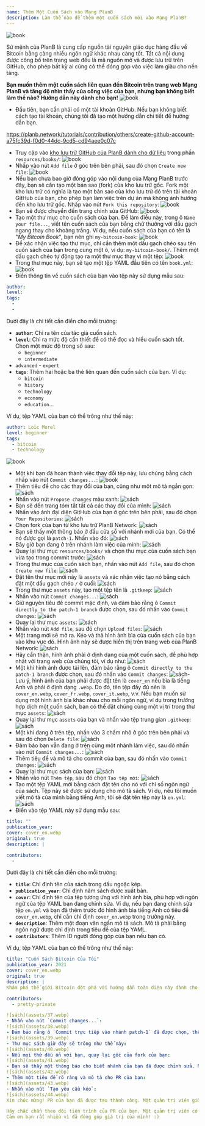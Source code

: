 ```yaml
---
name: Thêm Một Cuốn Sách vào Mạng PlanB
description: Làm thế nào để thêm một cuốn sách mới vào Mạng PlanB?
---
```

![book](assets/cover.webp)

Sứ mệnh của PlanB là cung cấp nguồn tài nguyên giáo dục hàng đầu về Bitcoin bằng càng nhiều ngôn ngữ khác nhau càng tốt. Tất cả nội dung được công bố trên trang web đều là mã nguồn mở và được lưu trữ trên GitHub, cho phép bất kỳ ai cũng có thể đóng góp vào việc làm giàu cho nền tảng.

**Bạn muốn thêm một cuốn sách liên quan đến Bitcoin trên trang web Mạng PlanB và tăng độ nhìn thấy của công việc của bạn, nhưng bạn không biết làm thế nào? Hướng dẫn này dành cho bạn!**
![book](assets/01.webp)
- Đầu tiên, bạn cần phải có một tài khoản GitHub. Nếu bạn không biết cách tạo tài khoản, chúng tôi đã tạo một hướng dẫn chi tiết để hướng dẫn bạn.

https://planb.network/tutorials/contribution/others/create-github-account-a75fc39d-f0d0-44dc-9cd5-cd94aee0c07c


- Truy cập vào [kho lưu trữ GitHub của PlanB dành cho dữ liệu](https://github.com/PlanB-Network/bitcoin-educational-content/tree/dev/resources/books) trong phần `resources/books/`:
![book](assets/02.webp)
- Nhấp vào nút `Add file` ở góc trên bên phải, sau đó chọn `Create new file`:
![book](assets/03.webp)
- Nếu bạn chưa bao giờ đóng góp vào nội dung của Mạng PlanB trước đây, bạn sẽ cần tạo một bản sao (fork) của kho lưu trữ gốc. Fork một kho lưu trữ có nghĩa là tạo một bản sao của kho lưu trữ đó trên tài khoản GitHub của bạn, cho phép bạn làm việc trên dự án mà không ảnh hưởng đến kho lưu trữ gốc. Nhấp vào nút `Fork this repository`:
![book](assets/04.webp)
- Bạn sẽ được chuyển đến trang chỉnh sửa GitHub:
![book](assets/05.webp)
- Tạo một thư mục cho cuốn sách của bạn. Để làm điều này, trong ô `Name your file...`, viết tên cuốn sách của bạn bằng chữ thường với dấu gạch ngang thay cho khoảng trắng. Ví dụ, nếu cuốn sách của bạn có tên là "*My Bitcoin Book*", bạn nên ghi `my-bitcoin-book`:
![book](assets/06.webp)
- Để xác nhận việc tạo thư mục, chỉ cần thêm một dấu gạch chéo sau tên cuốn sách của bạn trong cùng một ô, ví dụ: `my-bitcoin-book/`. Thêm một dấu gạch chéo tự động tạo ra một thư mục thay vì một tệp:
![book](assets/07.webp)
- Trong thư mục này, bạn sẽ tạo một tệp YAML đầu tiên có tên `book.yml`:
![book](assets/08.webp)
- Điền thông tin về cuốn sách của bạn vào tệp này sử dụng mẫu sau:

```yaml
author: 
level: 
tags:
  - 
  - 
```

Dưới đây là chi tiết cần điền cho mỗi trường:
- **`author`**: Chỉ ra tên của tác giả cuốn sách.
- **`level`**: Chỉ ra mức độ cần thiết để có thể đọc và hiểu cuốn sách tốt. Chọn một mức độ trong số sau:
	- `beginner`
	- `intermediate`
- `advanced` - `expert`
- **`tags`**: Thêm hai hoặc ba thẻ liên quan đến cuốn sách của bạn. Ví dụ:
    - `bitcoin`
    - `history`
    - `technology`
    - `economy`
    - `education`...

Ví dụ, tệp YAML của bạn có thể trông như thế này:

```yaml
author: Loïc Morel
level: beginner
tags:
  - bitcoin
  - technology
```

![book](assets/09.webp)
- Một khi bạn đã hoàn thành việc thay đổi tệp này, lưu chúng bằng cách nhấp vào nút `Commit changes...`:
![book](assets/10.webp)
- Thêm tiêu đề cho các thay đổi của bạn, cũng như một mô tả ngắn gọn: ![sách](assets/11.webp)
- Nhấn vào nút `Propose changes` màu xanh:
![sách](assets/12.webp)
- Bạn sẽ đến trang tóm tắt tất cả các thay đổi của mình:
![sách](assets/13.webp)
- Nhấn vào ảnh đại diện GitHub của bạn ở góc trên bên phải, sau đó chọn `Your Repositories`:
![sách](assets/14.webp)
- Chọn fork của bạn từ kho lưu trữ PlanB Network:
![sách](assets/15.webp)
- Bạn sẽ thấy một thông báo ở đầu cửa sổ với nhánh mới của bạn. Có thể nó được gọi là `patch-1`. Nhấn vào đó:
![sách](assets/16.webp)
- Bây giờ bạn đang ở trên nhánh làm việc của mình:
![sách](assets/17.webp)
- Quay lại thư mục `resources/books/` và chọn thư mục của cuốn sách bạn vừa tạo trong commit trước:
![sách](assets/18.webp)
- Trong thư mục của cuốn sách bạn, nhấn vào nút `Add file`, sau đó chọn `Create new file`:
![sách](assets/19.webp)
- Đặt tên thư mục mới này là `assets` và xác nhận việc tạo nó bằng cách đặt một dấu gạch chéo `/` ở cuối:
![sách](assets/20.webp)
- Trong thư mục `assets` này, tạo một tệp tên là `.gitkeep`:
![sách](assets/21.webp)
- Nhấn vào nút `Commit changes...`:
![sách](assets/22.webp)
- Giữ nguyên tiêu đề commit mặc định, và đảm bảo rằng ô `Commit directly to the patch-1 branch` được chọn, sau đó nhấn vào `Commit changes`:
![sách](assets/23.webp)
- Quay lại thư mục `assets`:
![sách](assets/24.webp)
- Nhấn vào nút `Add file`, sau đó chọn `Upload files`:
![sách](assets/25.webp)
- Một trang mới sẽ mở ra. Kéo và thả hình ảnh bìa của cuốn sách của bạn vào khu vực đó. Hình ảnh này sẽ được hiển thị trên trang web của PlanB Network:
![sách](assets/26.webp)
- Hãy cẩn thận, hình ảnh phải ở định dạng của một cuốn sách, để phù hợp nhất với trang web của chúng tôi, ví dụ như:
![sách](assets/27.webp)
- Một khi hình ảnh được tải lên, đảm bảo rằng ô `Commit directly to the patch-1 branch` được chọn, sau đó nhấn vào `Commit changes`:
![sách](assets/28.webp)- Lưu ý, hình ảnh của bạn phải được đặt tên là `cover_en` nếu bìa là tiếng Anh và phải ở định dạng `.webp`. Do đó, tên tệp đầy đủ nên là `cover_en.webp`, `cover_fr.webp`, `cover_it.webp`, v.v. Nếu bạn muốn sử dụng một hình ảnh bìa khác nhau cho mỗi ngôn ngữ, ví dụ trong trường hợp dịch một cuốn sách, bạn có thể đặt chúng cùng một vị trí trong thư mục `assets`:
![sách](assets/29.webp)
- Quay lại thư mục `assets` của bạn và nhấn vào tệp trung gian `.gitkeep`:
![sách](assets/30.webp)
- Một khi đang ở trên tệp, nhấn vào 3 chấm nhỏ ở góc trên bên phải và sau đó chọn `Delete file`:
![sách](assets/31.webp)
- Đảm bảo bạn vẫn đang ở trên cùng một nhánh làm việc, sau đó nhấn vào nút `Commit changes...`:
![sách](assets/32.webp)
- Thêm tiêu đề và mô tả cho commit của bạn, sau đó nhấn vào `Commit changes`:
![sách](assets/33.webp)
- Quay lại thư mục sách của bạn: ![sách](assets/34.webp)
- Nhấn vào nút `Thêm tệp`, sau đó chọn `Tạo tệp mới`:
![sách](assets/35.webp)
- Tạo một tệp YAML mới bằng cách đặt tên cho nó với chỉ số ngôn ngữ của sách. Tệp này sẽ được sử dụng cho mô tả sách. Ví dụ, nếu tôi muốn viết mô tả của mình bằng tiếng Anh, tôi sẽ đặt tên tệp này là `en.yml`:
![sách](assets/36.webp)
- Điền vào tệp YAML này sử dụng mẫu sau:
```yaml
title: ""
publication_year: 
cover: cover_en.webp
original: true
description: |

contributors:
  - 
```

Dưới đây là chi tiết cần điền cho mỗi trường:
- **`title`**: Chỉ định tên của sách trong dấu ngoặc kép.
- **`publication_year`**: Chỉ định năm sách được xuất bản.
- **`cover`**: Chỉ định tên của tệp tương ứng với hình ảnh bìa, phù hợp với ngôn ngữ của tệp YAML bạn đang chỉnh sửa. Ví dụ, nếu bạn đang chỉnh sửa tệp `en.yml` và bạn đã thêm trước đó hình ảnh bìa tiếng Anh có tiêu đề `cover_en.webp`, chỉ cần chỉ định `cover_en.webp` trong trường này.
- **`description`**: Thêm một đoạn văn ngắn mô tả sách. Mô tả phải bằng ngôn ngữ được chỉ định trong tiêu đề của tệp YAML.
- **`contributors`**: Thêm ID người đóng góp của bạn nếu bạn có.

Ví dụ, tệp YAML của bạn có thể trông như thế này:

```yaml
title: "Cuốn Sách Bitcoin Của Tôi"
publication_year: 2021
cover: cover_en.webp
original: true
description: |
Khám phá thế giới Bitcoin đột phá với hướng dẫn toàn diện này dành cho người mới bắt đầu. Cuốn Sách Bitcoin Của Tôi làm sáng tỏ những phức tạp của Bitcoin, cung cấp một giới thiệu rõ ràng và ngắn gọn về cách thức hoạt động của giao thức. Từ công nghệ cách mạng đến tác động tiềm năng đối với nền kinh tế toàn cầu, cuốn sách này cung cấp cái nhìn sâu sắc và kiến thức thực tế không thể thiếu. Hoàn hảo cho những người mới làm quen với Bitcoin, nó bao gồm các kiến thức cơ bản, mẹo bảo mật và tương lai của tài chính số. Hãy nhảy vào tương lai của tiền tệ và trang bị cho mình kiến thức để tự tin điều hướng trong kỷ nguyên số.

contributors:
  - pretty-private

![sách](assets/37.webp)
- Nhấn vào nút `Commit changes...`:
![sách](assets/38.webp)
- Đảm bảo rằng ô `Commit trực tiếp vào nhánh patch-1` đã được chọn, thêm tiêu đề, sau đó nhấn vào `Commit changes`:
![sách](assets/39.webp)
- Thư mục sách giờ đây sẽ trông như thế này:
![sách](assets/40.webp)
- Nếu mọi thứ đều ổn với bạn, quay lại gốc của fork của bạn:
![sách](assets/41.webp)
- Bạn sẽ thấy một thông báo cho biết nhánh của bạn đã được chỉnh sửa. Nhấn vào nút `So sánh & yêu cầu kéo`:
![sách](assets/42.webp)
- Thêm một tiêu đề rõ ràng và mô tả cho PR của bạn:
![sách](assets/43.webp)
- Nhấn vào nút `Tạo yêu cầu kéo`:
![sách](assets/44.webp)
Xin chúc mừng! PR của bạn đã được tạo thành công. Một quản trị viên giờ đây sẽ xem xét nó và, nếu mọi thứ đều ổn, hợp nhất nó vào kho lưu trữ chính của Mạng PlanB. Bạn sẽ thấy sách của mình xuất hiện trên trang web vài ngày sau.

Hãy chắc chắn theo dõi tiến trình của PR của bạn. Một quản trị viên có thể để lại bình luận yêu cầu thông tin bổ sung. Miễn là PR của bạn chưa được xác nhận, bạn có thể xem nó trong tab `Yêu cầu kéo` trên kho lưu trữ GitHub của Mạng PlanB.
Cảm ơn bạn rất nhiều vì đã đóng góp giá trị của mình! :)
